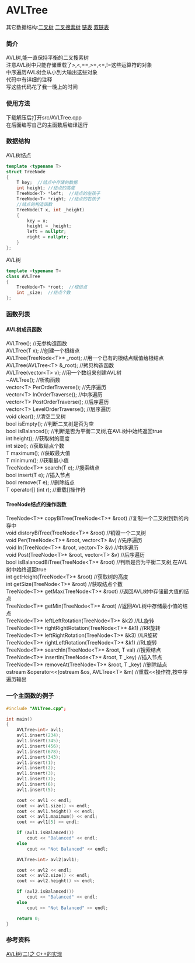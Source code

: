 # AVLTree
其它数据结构:[二叉树](https://github.com/heiyedeshengyin/BinaryTree) [二叉搜索树](https://github.com/heiyedeshengyin/BinarySearchTree) [链表](https://github.com/heiyedeshengyin/LinkedList) [双链表](https://github.com/heiyedeshengyin/DoublyLinkedList)

### 简介
AVL树,能一直保持平衡的二叉搜索树  
注意AVL树中只能存储重载了>,<,==,>=,<=,!=这些运算符的对象  
中序遍历AVL树会从小到大输出这些对象  
代码中有详细的注释  
写这些代码花了我一晚上的时间

### 使用方法
下载解压后打开src/AVLTree.cpp  
在后面编写自己的主函数后编译运行

### 数据结构
AVL树结点
```cpp
template <typename T>
struct TreeNode
{
	T key;	//结点中存储的数据
	int height;	//结点的高度
	TreeNode<T> *left;	//结点的左孩子
	TreeNode<T> *right;	//结点的右孩子
	//结点的构造函数
	TreeNode(T x, int _height)
	{
		key = x;
		height = _height;
		left = nullptr;
		right = nullptr;
	}
};
```
AVL树
```cpp
template <typename T>
class AVLTree
{
	TreeNode<T> *root;	//根结点
	int _size;	//结点个数
};
```
### 函数列表
#### AVL树成员函数
AVLTree();	//无参构造函数  
AVLTree(T x);	//创建一个根结点  
AVLTree(TreeNode\<T\>* _root);	//用一个已有的根结点赋值给根结点  
AVLTree(AVLTree\<T\> &_root);	//拷贝构造函数  
AVLTree(vector\<T\> v);	//用一个数组来创建AVL树  
~AVLTree();	//析构函数  
vector\<T\> PerOrderTraverse();	//先序遍历  
vector\<T\> InOrderTraverse();	//中序遍历  
vector\<T\> PostOrderTraverse();	//后序遍历  
vector\<T\> LevelOrderTraverse();	//层序遍历  
void clear();	//清空二叉树  
bool isEmpty();	//判断二叉树是否为空  
bool isBalanced();	//判断是否为平衡二叉树,在AVL树中始终返回true  
int height();	//获取树的高度  
int size();	//获取结点个数  
T maximum();	//获取最大值  
T minimum();	//获取最小值  
TreeNode\<T\>* search(T e);	//搜索结点  
bool insert(T e);	//插入节点  
bool remove(T e);	//删除结点  
T operator[] (int r);	//重载[]操作符  

#### TreeNode结点的操作函数
TreeNode\<T\>* copyBiTree(TreeNode\<T\>* &root) //复制一个二叉树到新的内存中  
void distoryBiTree(TreeNode\<T\>* &root)  //销毁一个二叉树  
void Per(TreeNode\<T\>* &root, vector\<T\> &v)  //先序遍历  
void In(TreeNode\<T\>* &root, vector\<T\> &v) //中序遍历  
void Post(TreeNode\<T\>* &root, vector\<T\> &v) //后序遍历  
bool isBalancedBiTree(TreeNode\<T\>* &root) //判断是否为平衡二叉树,在AVL树中始终返回true  
int getHeight(TreeNode\<T\>* &root) //获取树的高度  
int getSize(TreeNode\<T\>* &root) //获取结点个数  
TreeNode\<T\>* getMax(TreeNode\<T\>* &root) //返回AVL树中存储最大值的结点  
TreeNode\<T\>* getMin(TreeNode\<T\>* &root) //返回AVL树中存储最小值的结点  
TreeNode\<T\>* leftLeftRotation(TreeNode\<T\>* &k2) //LL旋转  
TreeNode\<T\>* rightRightRotation(TreeNode\<T\>* &k1) //RR旋转  
TreeNode\<T\>* leftRightRotation(TreeNode\<T\>* &k3)  //LR旋转  
TreeNode\<T\>* rightLeftRotation(TreeNode\<T\>* &k1)  //RL旋转  
TreeNode\<T\>* searchIn(TreeNode\<T\>* &root, T val)  //搜索结点  
TreeNode\<T\>* insertIn(TreeNode\<T\>* &root, T _key) //插入节点  
TreeNode\<T\>* removeAt(TreeNode\<T\>* &root, T _key) //删除结点  
ostream &operator<<(ostream &os, AVLTree\<T\> &m) //重载<<操作符,按中序遍历输出  

### 一个主函数的例子
```cpp
#include "AVLTree.cpp";

int main()
{
	AVLTree<int> avl1;
	avl1.insert(234);
	avl1.insert(345);
	avl1.insert(456);
	avl1.insert(678);
	avl1.insert(343);
	avl1.insert(1);
	avl1.insert(2);
	avl1.insert(3);
	avl1.insert(7);
	avl1.insert(6);
	avl1.insert(5);

	cout << avl1 << endl;
	cout << avl1.size() << endl;
	cout << avl1.height() << endl;
	cout << avl1.maximum() << endl;
	cout << avl1[5] << endl;

	if (avl1.isBalanced())
		cout << "Balanced" << endl;
	else
		cout << "Not Balanced" << endl;

	AVLTree<int> avl2(avl1);

	cout << avl2 << endl;
	cout << avl2.size() << endl;
	cout << avl2.height() << endl;

	if (avl2.isBalanced())
		cout << "Balanced" << endl;
	else
		cout << "Not Balanced" << endl;

	return 0;
}
```

### 参考资料
[AVL树(二)之 C++的实现](https://www.cnblogs.com/skywang12345/p/3577360.html)
